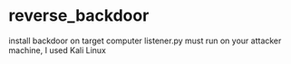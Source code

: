 # reverse_backdoor
install backdoor on target computer
listener.py must run on your attacker machine, I used Kali Linux
